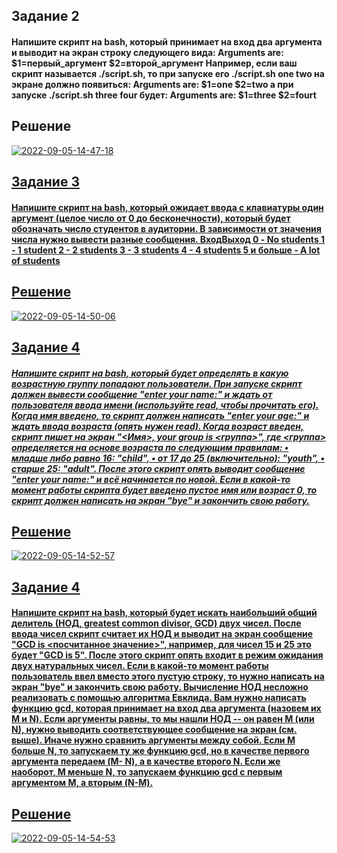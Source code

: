 ## Задание 2

#### Напишите скрипт на bash, который принимает на вход два аргумента и выводит на экран строку следующего вида: Arguments are: $1=первый_аргумент $2=второй_аргумент Например, если ваш скрипт называется ./script.sh, то при запуске его ./script.sh one two на экране должно появиться: Arguments are: $1=one $2=two а при запуске ./script.sh three four будет: Arguments are: $1=three $2=fourt

## Решение

<a href="https://ibb.co/WH37Qy1"><img src="https://i.ibb.co/QJchZNG/2022-09-05-14-47-18.png" alt="2022-09-05-14-47-18" border="0"></a><br /><a target='_blank' href='https://ru.imgbb.com/'>

## Задание 3

#### Напишите скрипт на bash, который ожидает ввода с клавиатуры один аргумент (целое число от 0 до бесконечности), который будет обозначать число студентов в аудитории. В зависимости от значения числа нужно вывести разные сообщения. ВходВыход 0 - No students 1 - 1 student 2 - 2 students 3 - 3 students 4 - 4 students 5 и больше - A lot of students

## Решение

<a href="https://ibb.co/JCVQrjy"><img src="https://i.ibb.co/hCbf2FZ/2022-09-05-14-50-06.png" alt="2022-09-05-14-50-06" border="0"></a><br /><a target='_blank' href='https://ru.imgbb.com/'>


## Задание 4

##### Напишите скрипт на bash, который будет определять в какую возрастную группу попадают пользователи. При запуске скрипт должен вывести сообщение "enter your name:" и ждать от пользователя ввода имени (используйте read, чтобы прочитать его). Когда имя введено, то скрипт должен написать "enter your age:" и ждать ввода возраста (опять нужен read). Когда возраст введен, скрипт пишет на экран "<Имя>, your group is <группа>", где <группа> определяется на основе возраста по следующим правилам: • младше либо равно 16: "child", • от 17 до 25 (включительно): "youth", • старше 25: "adult". После этого скрипт опять выводит сообщение "enter your name:" и всё начинается по новой. Если в какой-то момент работы скрипта будет введено пустое имя или возраст 0, то скрипт должен написать на экран "bye" и закончить свою работу.

## Решение

<a href="https://imgbb.com/"><img src="https://i.ibb.co/W3Hjr0T/2022-09-05-14-52-57.png" alt="2022-09-05-14-52-57" border="0"></a><br /><a target='_blank' href='https://ru.imgbb.com/'>


## Задание 4

#### Напишите скрипт на bash, который будет искать наибольший общий делитель (НОД, greatest common divisor, GCD) двух чисел. После ввода чисел скрипт считает их НОД и выводит на экран сообщение "GCD is <посчитанное значение>", например, для чисел 15 и 25 это будет "GCD is 5". После этого скрипт опять входит в режим ожидания двух натуральных чисел. Если в какой-то момент работы пользователь ввел вместо этого пустую строку, то нужно написать на экран "bye" и закончить свою работу. Вычисление НОД несложно реализовать с помощью алгоритма Евклида. Вам нужно написать функцию gcd, которая принимает на вход два аргумента (назовем их M и N). Если аргументы равны, то мы нашли НОД -- он равен M (или N), нужно выводить соответствующее сообщение на экран (см. выше). Иначе нужно сравнить аргументы между собой. Если M больше N, то запускаем ту же функцию gcd, но в качестве первого аргумента передаем (M- N), а в качестве второго N. Если же наоборот, M меньше N, то запускаем функцию gcd с первым аргументом M, а вторым (N-M).

## Решение

<a href="https://imgbb.com/"><img src="https://i.ibb.co/6vbKgz3/2022-09-05-14-54-53.png" alt="2022-09-05-14-54-53" border="0"></a><br /><a target='_blank' href='https://ru.imgbb.com/'>